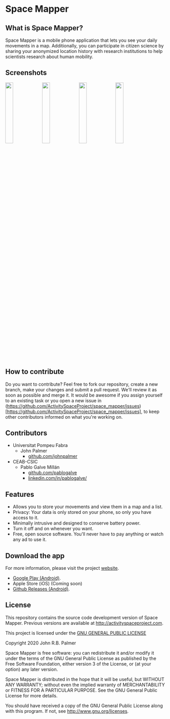 # **Space Mapper** 
## What is Space Mapper?
Space Mapper is a mobile phone application that lets you see your daily movements in a map. Additionally, you can participate in citizen science by sharing your anonymized location history with research institutions to help scientists research about human mobility.

## Screenshots
<img src="https://github.com/activityspaceproject/space_mapper/blob/development/assets/images/3.0.2+18_map_view.jpg"  width="22%"></img>
<img src="https://github.com/activityspaceproject/space_mapper/blob/development/assets/images/3.0.2+18_side_drawer.jpg"  width="22%"></img>
<img src="https://github.com/activityspaceproject/space_mapper/blob/development/assets/images/3.0.2+18_location_history.jpg"  width="22%"></img>
<img src="https://github.com/activityspaceproject/space_mapper/blob/development/assets/images/3.0.2+18_report_an_issue.jpg."  width="22%"></img>

## How to contribute
Do you want to contribute?
Feel free to fork our repository, create a new branch, make your changes and submit a pull request. We'll review it as soon as possible and merge it.
It would be awesome if you assign yourself to an existing task or you open a new issue in (https://github.com/ActivitySpaceProject/space_mapper/issues)[https://github.com/ActivitySpaceProject/space_mapper/issues], to keep other contributors informed on what you're working on.

## Contributors
- Universitat Pompeu Fabra
    - John Palmer
        - [github.com/johnpalmer](https://github.com/johnpalmer)
- CEAB-CSIC
    - Pablo Galve Millán
        - [github.com/pablogalve](https://github.com/pablogalve)
        - [linkedin.com/in/pablogalve/](https://www.linkedin.com/in/pablogalve/)

## Features
* Allows you to store your movements and view them in a map and a list.
* Privacy: Your data is only stored on your phone, so only you have access to it.
* Minimally intrusive and designed to conserve battery power.
* Turn it off and on whenever you want.
* Free, open source software. You'll never have to pay anything or watch any ad to use it.

## Download the app
For more information, please visit the project [website](<http://activityspaceproject.com>). 

- [Google Play (Android)](http://play.google.com/store/apps/details?id=edu.princeton.jrpalmer.asm).
- Apple Store (iOS) (Coming soon)
- [Github Releases (Android)](https://github.com/ActivitySpaceProject/space_mapper/releases).

## License
This repository contains the source code development version of Space Mapper. Previous versions are available at <http://activityspaceproject.com>.

This project is licensed under the [GNU GENERAL PUBLIC LICENSE](https://github.com/ActivitySpaceProject/space_mapper/blob/master/LICENSE)

Copyright 2020 John R.B. Palmer
 
Space Mapper is free software: you can redistribute it and/or modify it under the terms of the GNU General Public License as published by the Free Software Foundation, either version 3 of the License, or (at your option) any later version.

Space Mapper is distributed in the hope that it will be useful, but WITHOUT ANY WARRANTY; without even the implied warranty of MERCHANTABILITY or FITNESS FOR A PARTICULAR PURPOSE.  See the GNU General Public License for more details.

You should have received a copy of the GNU General Public License along with this program.  If not, see http://www.gnu.org/licenses.
